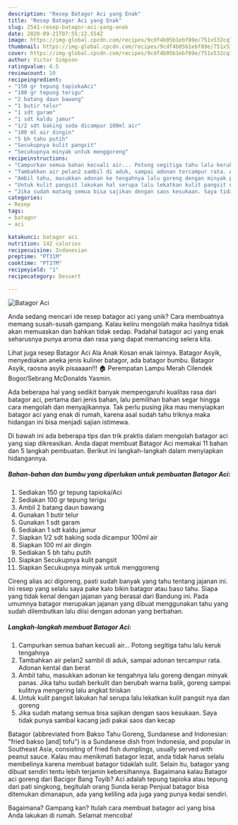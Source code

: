 ```yaml
---
description: "Resep Batagor Aci yang Enak"
title: "Resep Batagor Aci yang Enak"
slug: 2541-resep-batagor-aci-yang-enak
date: 2020-09-21T07:55:12.554Z
image: https://img-global.cpcdn.com/recipes/9cdf4b05b1ebf89e/751x532cq70/batagor-aci-foto-resep-utama.jpg
thumbnail: https://img-global.cpcdn.com/recipes/9cdf4b05b1ebf89e/751x532cq70/batagor-aci-foto-resep-utama.jpg
cover: https://img-global.cpcdn.com/recipes/9cdf4b05b1ebf89e/751x532cq70/batagor-aci-foto-resep-utama.jpg
author: Victor Simpson
ratingvalue: 4.5
reviewcount: 10
recipeingredient:
- "150 gr tepung tapiokaAci"
- "100 gr tepung terigu"
- "2 batang daun bawang"
- "1 butir telur"
- "1 sdt garam"
- "1 sdt kaldu jamur"
- "1/2 sdt baking soda dicampur 100ml air"
- "100 ml air dingin"
- "5 bh tahu putih"
- "Secukupnya kulit pangsit"
- "Secukupnya minyak untuk menggoreng"
recipeinstructions:
- "Campurkan semua bahan kecuali air... Potong segitiga tahu lalu keruk tengahnya"
- "Tambahkan air pelan2 sambil di aduk, sampai adonan tercampur rata. Adonan kental dan berat"
- "Ambil tahu, masukkan adonan ke tengahnya lalu goreng dengan minyak panas. Jika tahu sudah berkulit dan berubah warna balik, goreng sampai kulitnya mengering lalu angkat tiriskan"
- "Untuk kulit pangsit lakukan hal serupa lalu lekatkan kulit pangsit nya dan goreng"
- "Jika sudah matang semua bisa sajikan dengan saos kesukaan. Saya tidak punya sambal kacang jadi pakai saos dan kecap"
categories:
- Resep
tags:
- batagor
- aci

katakunci: batagor aci 
nutrition: 142 calories
recipecuisine: Indonesian
preptime: "PT31M"
cooktime: "PT37M"
recipeyield: "1"
recipecategory: Dessert

---
```



![Batagor Aci](https://img-global.cpcdn.com/recipes/9cdf4b05b1ebf89e/751x532cq70/batagor-aci-foto-resep-utama.jpg)

Anda sedang mencari ide resep batagor aci yang unik? Cara membuatnya memang susah-susah gampang. Kalau keliru mengolah maka hasilnya tidak akan memuaskan dan bahkan tidak sedap. Padahal batagor aci yang enak seharusnya punya aroma dan rasa yang dapat memancing selera kita.

Lihat juga resep Batagor Aci Ala Anak Kosan enak lainnya. Batagor Asyik, menyediakan aneka jenis kuliner batagor, ada batagor bumbu. Batagor Asyik, raosna asyik pisaaaan!!! 🏠 Perempatan Lampu Merah Cilendek Bogor/Sebrang McDonalds Yasmin.

Ada beberapa hal yang sedikit banyak mempengaruhi kualitas rasa dari batagor aci, pertama dari jenis bahan, lalu pemilihan bahan segar hingga cara mengolah dan menyajikannya. Tak perlu pusing jika mau menyiapkan batagor aci yang enak di rumah, karena asal sudah tahu triknya maka hidangan ini bisa menjadi sajian istimewa.


Di bawah ini ada beberapa tips dan trik praktis dalam mengolah batagor aci yang siap dikreasikan. Anda dapat membuat Batagor Aci memakai 11 bahan dan 5 langkah pembuatan. Berikut ini langkah-langkah dalam menyiapkan hidangannya.

<!--inarticleads1-->

##### Bahan-bahan dan bumbu yang diperlukan untuk pembuatan Batagor Aci:

1. Sediakan 150 gr tepung tapioka/Aci
1. Sediakan 100 gr tepung terigu
1. Ambil 2 batang daun bawang
1. Gunakan 1 butir telur
1. Gunakan 1 sdt garam
1. Sediakan 1 sdt kaldu jamur
1. Siapkan 1/2 sdt baking soda dicampur 100ml air
1. Siapkan 100 ml air dingin
1. Sediakan 5 bh tahu putih
1. Siapkan Secukupnya kulit pangsit
1. Siapkan Secukupnya minyak untuk menggoreng


Cireng alias aci digoreng, pasti sudah banyak yang tahu tentang jajanan ini. Ini resep yang selalu saya pake kalo bikin batagor atau baso tahu. Siapa yang tidak kenal dengan jajanan yang berasal dari Bandung ini. Pada umumnya batagor merupakan jajanan yang dibuat menggunakan tahu yang sudah dilembutkan lalu diisi dengan adonan yang berbahan. 

<!--inarticleads2-->

##### Langkah-langkah membuat Batagor Aci:

1. Campurkan semua bahan kecuali air... Potong segitiga tahu lalu keruk tengahnya
1. Tambahkan air pelan2 sambil di aduk, sampai adonan tercampur rata. Adonan kental dan berat
1. Ambil tahu, masukkan adonan ke tengahnya lalu goreng dengan minyak panas. Jika tahu sudah berkulit dan berubah warna balik, goreng sampai kulitnya mengering lalu angkat tiriskan
1. Untuk kulit pangsit lakukan hal serupa lalu lekatkan kulit pangsit nya dan goreng
1. Jika sudah matang semua bisa sajikan dengan saos kesukaan. Saya tidak punya sambal kacang jadi pakai saos dan kecap


Batagor (abbreviated from Bakso Tahu Goreng, Sundanese and Indonesian: &#34;fried bakso [and] tofu&#34;) is a Sundanese dish from Indonesia, and popular in Southeast Asia, consisting of fried fish dumplings, usually served with peanut sauce. Kalau mau menikmati batagor lezat, anda tidak harus selalu membelinya karena membuat batagor tidaklah sulit. Selain itu, batagor yang dibuat sendiri tentu lebih terjamin kebersihannya. Bagaimana kalau Batagor aci goreng dari Bacigor Bang Toyib? Aci adalah tepung tapioka atau tepung dari pati singkong, begitulah orang Sunda kerap Penjual batagor bisa ditemukan dimanapun, ada yang keliling ada juga yang punya kedai sendiri. 

Bagaimana? Gampang kan? Itulah cara membuat batagor aci yang bisa Anda lakukan di rumah. Selamat mencoba!
